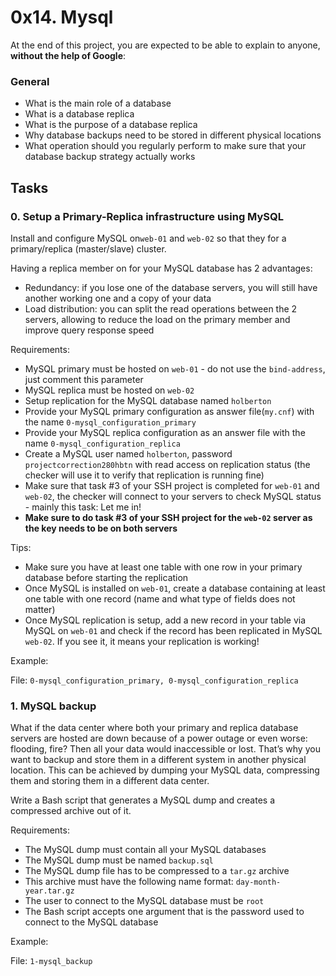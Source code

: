 <h1>0x14. Mysql</h1>
<p>At the end of this project, you are expected to be able to explain to anyone, <strong>without the help of Google</strong>:</p>

<h3>General</h3>

<ul>
<li>What is the main role of a database</li>
<li>What is a database replica</li>
<li>What is the purpose of a database replica</li>
<li>Why database backups need to be stored in different physical locations</li>
<li>What operation should you regularly perform to make sure that your database backup strategy actually works</li>
</ul>
<h2>Tasks</h2>
  <h3>
    0. Setup a Primary-Replica infrastructure using MySQL
  </h3>
<p>Install and configure MySQL  on<code>web-01</code> and <code>web-02</code> so that they for a primary/replica (master/slave) cluster.</p>
<p>Having a replica member on for your MySQL database has 2 advantages:</p>
<ul>
<li>Redundancy: if you lose one of the database servers, you will still have another working one and a copy of your data</li>
<li>Load distribution: you can split the read operations between the 2 servers, allowing to reduce the load on the primary member and improve query response speed</li>
</ul>
<p>Requirements:</p>
<ul>
<li>MySQL primary must be hosted on <code>web-01</code> - do not use the <code>bind-address</code>,  just comment this parameter</li>
<li>MySQL replica must be hosted on <code>web-02</code></li>
<li>Setup replication for the MySQL database named <code>holberton</code></li>
<li>Provide your MySQL primary configuration as answer file(<code>my.cnf</code>) with the name <code>0-mysql_configuration_primary</code></li>
<li>Provide your MySQL replica configuration as an answer file with the name <code>0-mysql_configuration_replica</code></li>
<li>Create a MySQL user named <code>holberton</code>, password <code>projectcorrection280hbtn</code> with read access on replication status (the checker will use it to verify that replication is running fine)</li>
<li>Make sure that task #3 of your SSH project is completed for <code>web-01</code> and <code>web-02</code>, the checker will connect to your servers to check MySQL status - mainly this task: Let me in! </li>
<li><strong>Make sure to do task #3 of your SSH project for the <code>web-02</code> server as the key needs to be on both servers</strong></li>
</ul>
<p>Tips:</p>
<ul>
<li>Make sure you have at least one table with one row in your primary database before starting the replication</li>
<li>Once MySQL is installed on <code>web-01</code>, create a database containing at least one table with one record (name and what type of fields does not matter)</li>
<li>Once MySQL replication is setup, add a new record in your table via MySQL on <code>web-01</code> and check if the record has been replicated in MySQL <code>web-02</code>. If you see it, it means your replication is working!</li>
</ul>
<p>Example:</p>
        <p>File: <code>0-mysql_configuration_primary, 0-mysql_configuration_replica</code></p>
  <h3>
    1. MySQL backup
  </h3>
<p>What if the data center where both your primary and replica database servers are hosted are down because of a power outage or even worse: flooding, fire? Then all your data would inaccessible or lost. That&rsquo;s why you want to backup and store them in a different system in another physical location. This can be achieved by dumping your MySQL data, compressing them and storing them in a different data center.</p>
<p>Write a Bash script that generates a MySQL dump and creates a compressed archive out of it.</p>
<p>Requirements:</p>
<ul>
<li>The MySQL dump must contain all your MySQL databases</li>
<li> The MySQL dump must be named <code>backup.sql</code></li>
<li>The MySQL dump file has to be compressed to a <code>tar.gz</code> archive</li>
<li>This archive must have the following name format: <code>day-month-year.tar.gz</code></li>
<li>The user to connect to the MySQL database must be <code>root</code></li>
<li>The Bash script accepts one argument that is the password used to connect to the MySQL database</li>
</ul>
<p>Example:</p>
        <p>File: <code>1-mysql_backup</code></p>
